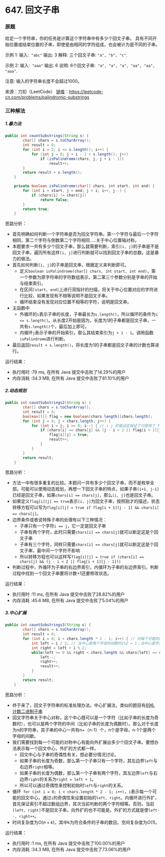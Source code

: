 # 647. 回文子串

### 原题
给定一个字符串，你的任务是计算这个字符串中有多少个回文子串。
具有不同开始位置或结束位置的子串，即使是由相同的字符组成，也会被计为是不同的子串。

示例 1:
输入:` "abc"`
输出: 3
解释: 三个回文子串: `"a", "b", "c"`.

示例 2:
输入:` "aaa"`
输出: 6
说明: 6个回文子串:` "a", "a", "a", "aa", "aa", "aaa"`.

注意:
输入的字符串长度不会超过1000。

来源：力扣（LeetCode）
[链接](https://leetcode-cn.com/problems/palindromic-substrings)：https://leetcode-cn.com/problems/palindromic-substrings

### 三种解法

##### 1.暴力法

```java
public int countSubstrings(String s) {
        char[] chars = s.toCharArray();
        int result = 0;
        for (int i = 2; i <= s.length(); i++) {
            for (int j = 0; j + i - 1 < s.length(); j++)
                if (isPalindrome(chars, j, j + i - 1))
                    result++;
        }
        return result + s.length();
    }

    private boolean isPalindrome(char[] chars, int start, int end) {
        for (int i = start, j = end; j > i; i++, j--) {
            if (chars[i] != chars[j])
                return false;
        }
        return true;
    }
```

思路分析：

* 首先明确如何判断一个字符串是否为回文字符串。第一个字符与最后一个字符相同，第二个字符与倒数第二个字符相同.....关于中心位置轴对称。
* 本题要求一共有多少个回文子串，那么就需要判断，索引`[i, j]`的子串是不是回文子串，遍历所有这样`[i, j]`进行判断就可以找到回文子串的总数。这是暴力的做法。
* 首先如何判断`[i, j]`的子串是回文串，根据定义来判断即可。
    * 定义`boolean isPalindrome(char[] chars, int start, int end)`，第一个参数为原字符串的字符数组表示，第二第三个参数分别是字串的开始与结束索引。
    * 在区间`[start, end]`上进行双指针的扫描，将关于中心位置对应的字符进行比较，如果发现有不相等说明不是回文子串。
    * 循环结束没有发现对应位置不相等的字符，说明是回文串。
* 主函数中
    * 外循环的`i`表示子串的长度，子串最长为`s.length()`，所以循环的条件为`i <= s.length()`。从长度2开始是因为，长度为1的子串都是回文子串，一共有`s.length()`个，最后加上即可。
    * 内循环`j`表示子串的开始索引，那么其结束索引为`j + i - 1`。调用函数`isPalindrome`进行判断。
* 最后返回`result + s.length()`，将长度为1的子串都是回文子串的计数也算进行。

运行结果：
* 执行用时 :79 ms, 在所有 Java 提交中击败了14.29%的用户
* 内存消耗 :34.3 MB, 在所有 Java 提交中击败了81.10%的用户

##### 2.动态规划

```java
public int countSubstrings2(String s) {
        char[] chars = s.toCharArray();
        int result = 0;
        boolean[][] flag = new boolean[chars.length][chars.length];
        for (int j = 0; j < chars.length; j++) {
            for (int i = j; i >= 0; i--) { // i j 的值设定保证了只使用了 flag[][]的上三角，没有出现重复
                if (chars[i] == chars[j] && (j - i < 2 || flag[i + 1][j - 1])) {
                    flag[i][j] = true;
                    result++;
                }
            }
        }
        return result;
    }
```

思路分析：

* 方法一中有很多重复的比较。本题问一共有多少个回文子串，而不是枚举全部。可能可以使用动态规划，再想一下回文子串的特点，如果子串`[i+1, j-1]`已经是回文子串，如果`chars[i] == chars[j]`，那么`[i, j]`也是回文子串。
* 如果定义`flag[i][j] == true`表示`[i, j]`为回文子串，按照刚才的描述，状态转移方程可以写为`flag[i][j] = true if flag[i + 1][j - 1] && chars[i] == chars[j]`。
* 边界条件或者说特殊子串的处理有以下三种情况：
    * 子串只有一个字符`i == j`，它一定是回文子串
    * 子串有两个字符，此时只需要`chars[i] == chars[j]`就可以断定这是个回文子串
    * 子串有三个字符，同样只需要`chars[i] == chars[j]`就可以断定这是个回文子串，最中间一个字符不影响
    * 所以转移方程也可以这样写`flag[i][j] = true if (chars[i] == chars[j] && (j - i < 2 || flag[i + 1][j - 1]))`
* 判断过程中，外循环为子串的右边界索引，内循环为子串的左边界索引。判断过程中找到一个回文子串要将计数+1还要修改状态。

运行结果：
* 执行用时 :11 ms, 在所有 Java 提交中击败了28.82%的用户
* 内存消耗 :45.6 MB, 在所有 Java 提交中击败了5.04%的用户

##### 3.中心扩展

```java
public int countSubstrings3(String s) {
        char[] chars = s.toCharArray();
        int result = 0;
        for (int i = 0; i < chars.length * 2 - 1; i++) { // 对每个可能的回文中心进行循环
            int left = i / 2; // 当中心是两个字母的间歇时i%2 = 1；当中心是字母时 left==right都落在该字母的位置
            int right = left + i % 2;
            while(left >= 0 && right < chars.length && chars[left] == chars[right]){
                left--;
                right++;
                result++;
            }
        }
        return result;
    }
```

思路分析：

* 终于来了，回文子字符串的标准处理办法。中心扩展法，类似的题目有[696. 计数二进制子串](https://github.com/ustcyyw/yyw_algorithm/blob/master/easy/String/countBinarySubstrings.md)
* 回文字符串关于中心对称，这个中心既可以是一个字符（比如子串的长度为奇数时），也可以是两个字符的中间（比如子串的长度为偶数时）。那么对于长度为n的字符串，其子串的中心一共有n+（n-1）个，n个是字母，n-1个是两个字母的间歇。
* 我们需要找到每一个可能的对称中心有能向外扩展出多少个回文子串。要想办法表示每一个回文中心，外扩的方式都一样。
    * 回文中心与子串的奇偶性有关，想必要分情况讨论。
    * 如果子串的长度为奇数，那么第一个子串只有一个字符，其左边界`left`与右边界`right`相等。
    * 如果子串的长度为偶数，那么第一个子串有两个字符，其左边界`left`与右边界`right`的关系为`right = left + 1`。
    * 所以可以通过奇偶性来控制初始时`left`与`right`的关系。
* 循环` for (int i = 0; i < chars.length * 2 - 1; i++)`，`i`表示每一个可能的回文中心，通过`i`的奇偶性来设置初始的`left, right`。内循环进行外扩，首先保证索引不超过数组边界，其次当前判断的两个字符相等。否则，当前`[left, right]`不是回文子串，向外扩的也不可能是。外扩的方式就是使`left--, right++`。
* 时间复杂度为$O(n + k)$，其中k为符合条件的子串的数目。空间复杂度为$O(1)$。

运行结果：
* 执行用时 :1 ms, 在所有 Java 提交中击败了100.00%的用户
* 内存消耗 :34.3 MB, 在所有 Java 提交中击败了73.06%的用户